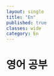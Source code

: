 ```yaml
---
layout: single
title: "En"
published: true
classes: wide
category: En
---
```


# 영어 공부

<!-- 
비교.
스픽
스피킹맥스
말해보카
듀오링고
-->
